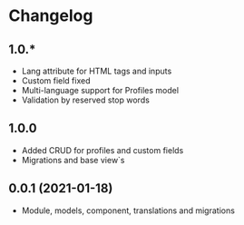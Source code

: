 Changelog
=========
 
## 1.0.*
 * Lang attribute for HTML tags and inputs
 * Custom field fixed
 * Multi-language support for Profiles model
 * Validation by reserved stop words
 
## 1.0.0
 * Added CRUD for profiles and custom fields
 * Migrations and base view`s
 
## 0.0.1 (2021-01-18)
 * Module, models, component, translations and migrations